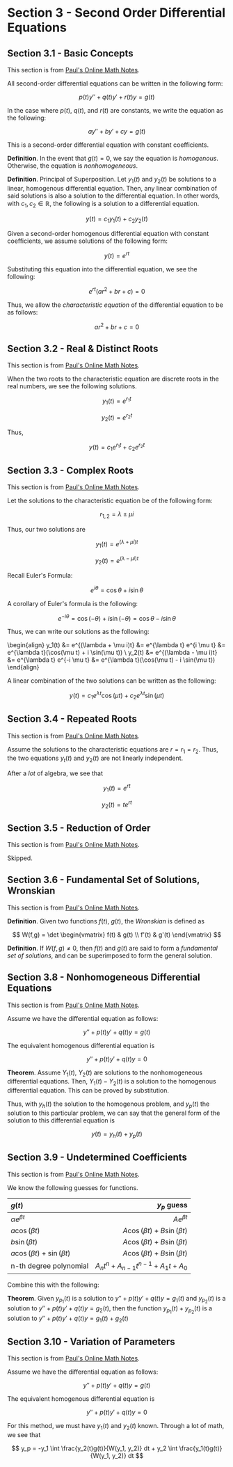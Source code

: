 # Section 3 - Second Order Differential Equations

## Section 3.1 - Basic Concepts

This section is from [Paul's Online Math Notes](https://tutorial.math.lamar.edu/Classes/DE/SecondOrderConcepts.aspx).

All second-order differential equations can be written in the following form:

$$ p(t) y'' + q(t) y' + r(t) y = g(t) $$

In the case where $p(t)$, $q(t)$, and $r(t)$ are constants, we write the equation as the following:

$$ ay'' + by' + cy = g(t) $$

This is a second-order differential equation with constant coefficients.

**Definition**. In the event that $g(t) = 0$, we say the equation is *homogenous*. Otherwise, the equation is *nonhomogeneous*.

**Definition**. Principal of Superposition. Let $y_1(t)$ and $y_2(t)$ be solutions to a linear, homogenous differential equation. Then, any linear combination of said solutions is also a solution to the differential equation. In other words, with $c_1, c_2 \in \mathbb{R}$, the following is a solution to a differential equation.

$$ y(t) = c_1 y_1(t) + c_2 y_2(t) $$

Given a second-order homogenous differential equation with constant coefficients, we assume solutions of the following form:

$$ y(t) = e^{rt} $$

Substituting this equation into the differential equation, we see the following:

$$ e^{rt}(ar^2 + br + c) = 0 $$

Thus, we allow the *characteristic equation* of the differential equation to be as follows:

$$ ar^2 + br + c = 0 $$

## Section 3.2 - Real & Distinct Roots

This section is from [Paul's Online Math Notes](https://tutorial.math.lamar.edu/Classes/DE/RealRoots.aspx).

When the two roots to the characteristic equation are discrete roots in the real numbers, we see the following solutions.

$$ y_1(t) = e^{r_1 t} $$

$$ y_2(t) = e^{r_2 t} $$

Thus,

$$ y(t) = c_1 e^{r_1 t} + c_2 e^{r_2 t} $$

## Section 3.3 - Complex Roots

This section is from [Paul's Online Math Notes](https://tutorial.math.lamar.edu/Classes/DE/ComplexRoots.aspx).

Let the solutions to the characteristic equation be of the following form:

$$ r_{1,2} = \lambda \pm \mu i $$

Thus, our two solutions are

$$ y_1(t) = e^{(\lambda + \mu i)t} $$

$$ y_2(t) = e^{(\lambda - \mu i)t} $$

Recall Euler's Formula:

$$ e^{i \theta} = \cos \theta + i \sin \theta $$

A corollary of Euler's formula is the following:

$$ e^{-i \theta} = \cos(-\theta) + i \sin(-\theta) = \cos \theta - i \sin \theta $$

Thus, we can write our solutions as the following:

\begin{align}
    y_1(t) &= e^{(\lambda + \mu i)t} &= e^{\lambda t} e^{i \mu t} &= e^{\lambda t}(\cos(\mu t) + i \sin(\mu t)) \\
    y_2(t) &= e^{(\lambda - \mu i)t} &= e^{\lambda t} e^{-i \mu t} &= e^{\lambda t}(\cos(\mu t) - i \sin(\mu t))
\end{align}

A linear combination of the two solutions can be written as the following:

$$ y(t) = c_1 e^{\lambda t} \cos(\mu t) + c_2 e^{\lambda t} \sin(\mu t) $$

## Section 3.4 - Repeated Roots

This section is from [Paul's Online Math Notes](https://tutorial.math.lamar.edu/Classes/DE/RepeatedRoots.aspx).

Assume the solutions to the characteristic equations are $r = r_1 = r_2$. Thus, the two equations $y_t(t)$ and $y_2(t)$ are not linearly independent.

After a *lot* of algebra, we see that

$$y_1(t) = e^{rt}$$

$$y_2(t) = t e^{rt}$$

## Section 3.5 - Reduction of Order

This section is from [Paul's Online Math Notes](https://tutorial.math.lamar.edu/Classes/DE/ReductionofOrder.aspx).

Skipped.

## Section 3.6 - Fundamental Set of Solutions, Wronskian

This section is from [Paul's Online Math Notes](https://tutorial.math.lamar.edu/Classes/DE/FundamentalSetsofSolutions.aspx).

**Definition**. Given two functions $f(t)$, $g(t)$, the *Wronskian* is defined as

$$
W(f,g) = \det \begin{vmatrix}
  f(t) & g(t) \\
  f'(t) & g'(t)
\end{vmatrix}
$$

**Definition**. If $W(f, g) \neq 0$, then $f(t)$ and $g(t)$ are said to form a *fundamental set of solutions*, and can be superimposed to form the general solution.

## Section 3.8 - Nonhomogeneous Differential Equations

This section is from [Paul's Online Math Notes](https://tutorial.math.lamar.edu/Classes/DE/NonhomogeneousDE.aspx).

Assume we have the differential equation as follows:

$$ y'' + p(t) y' + q(t) y = g(t) $$

The equivalent homogenous differential equation is

$$ y'' + p(t) y' + q(t) y = 0 $$

**Theorem**. Assume $Y_1(t)$, $Y_2(t)$ are solutions to the nonhomogeneous differential equations. Then, $Y_1(t) - Y_2(t)$ is a solution to the homogenous differential equation. This can be proved by substitution.

Thus, with $y_h(t)$ the solution to the homogenous problem, and $y_p(t)$ the solution to this particular problem, we can say that the general form of the solution to this differential equation is

$$ y(t) = y_h(t) + y_p(t) $$

## Section 3.9 - Undetermined Coefficients

This section is from [Paul's Online Math Notes](https://tutorial.math.lamar.edu/Classes/DE/UndeterminedCoefficients.aspx).

We know the following guesses for functions.

| $g(t)$ | $y_p$ guess |
| :- | -: |
| $\alpha e^{\beta t}$ | $A e^{\beta t}$ |
| $a \cos(\beta t)$ | $A \cos(\beta t) + B \sin(\beta t)$ |
| $b \sin(\beta t)$ | $A \cos(\beta t) + B \sin(\beta t)$ |
| $a \cos(\beta t) + \sin(\beta t)$ | $A \cos(\beta t) + B \sin(\beta t)$ |
| n-th degree polynomial | $A_nt^n + A_{n-1}t^{n-1} + A_1 t + A_0$ |

Combine this with the following:

**Theorem**. Given $y_{p_1}(t)$ is a solution to $y'' + p(t)y' + q(t)y = g_1(t)$ and $y_{p_2}(t)$ is a solution to $y'' + p(t)y' + q(t)y = g_2(t)$, then the function $y_{p_1}(t) + y_{p_2}(t)$ is a solution to $y'' + p(t)y' + q(t)y = g_1(t) + g_2(t)$

## Section 3.10 - Variation of Parameters

This section is from [Paul's Online Math Notes](https://tutorial.math.lamar.edu/Classes/DE/VariationofParameters.aspx).

Assume we have the differential equation as follows:

$$ y'' + p(t) y' + q(t) y = g(t) $$

The equivalent homogenous differential equation is

$$ y'' + p(t) y' + q(t) y = 0 $$

For this method, we must have $y_1(t)$ and $y_2(t)$ known. Through a lot of math, we see that

$$
y_p = -y_1 \int \frac{y_2(t)g(t)}{W(y_1, y_2)} dt + y_2 \int \frac{y_1(t)g(t)}{W(y_1, y_2)} dt
$$
